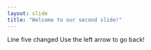 ```yaml
---
layout: slide
title: "Welcome to our second slide!"
---
```

Line five changed
Use the left arrow to go back!

